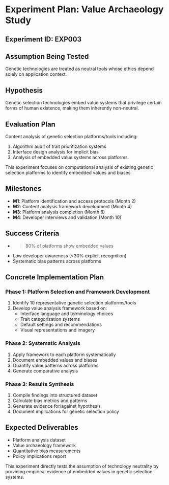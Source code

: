# Experiment Plan: Value Archaeology Study

## Experiment ID: EXP003

## Assumption Being Tested
Genetic technologies are treated as neutral tools whose ethics depend solely on application context.

## Hypothesis
Genetic selection technologies embed value systems that privilege certain forms of human existence, making them inherently non-neutral.

## Evaluation Plan
Content analysis of genetic selection platforms/tools including:
1. Algorithm audit of trait prioritization systems
2. Interface design analysis for implicit bias  
3. Analysis of embedded value systems across platforms

This experiment focuses on computational analysis of existing genetic selection platforms to identify embedded values and biases.

## Milestones
- **M1**: Platform identification and access protocols (Month 2)
- **M2**: Content analysis framework development (Month 4) 
- **M3**: Platform analysis completion (Month 8)
- **M4**: Developer interviews and validation (Month 10)

## Success Criteria
- >80% of platforms show embedded values
- Low developer awareness (<30% explicit recognition)
- Systematic bias patterns across platforms

## Concrete Implementation Plan

### Phase 1: Platform Selection and Framework Development
1. Identify 10 representative genetic selection platforms/tools
2. Develop value analysis framework based on:
   - Interface language and terminology choices
   - Trait categorization systems
   - Default settings and recommendations
   - Visual representations and imagery

### Phase 2: Systematic Analysis
1. Apply framework to each platform systematically
2. Document embedded values and biases
3. Quantify value patterns across platforms
4. Generate comparative analysis

### Phase 3: Results Synthesis
1. Compile findings into structured dataset
2. Calculate bias metrics and patterns
3. Generate evidence for/against hypothesis
4. Document implications for genetic selection policy

## Expected Deliverables
- Platform analysis dataset
- Value archaeology framework
- Quantitative bias measurements
- Policy implications report

This experiment directly tests the assumption of technology neutrality by providing empirical evidence of embedded values in genetic selection systems.